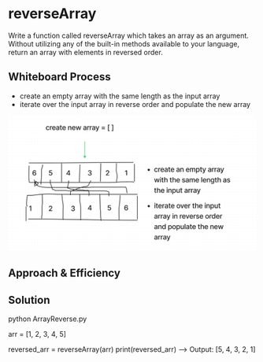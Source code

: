 # reverseArray

Write a function called reverseArray which takes an array as an argument. Without utilizing any of the built-in methods available to your language, return an array with elements in reversed order.

## Whiteboard Process

- create an empty array with the same length as the input array
- iterate over the input array in reverse order and populate the new array

![Whiteboard](./Screenshot%202023-04-04%20213606.png)

## Approach & Efficiency
<!-- What approach did you take? Why? What is the Big O space/time for this approach? -->

## Solution

python ArrayReverse.py

arr = [1, 2, 3, 4, 5]

reversed_arr = reverseArray(arr)
print(reversed_arr) -->  Output: [5, 4, 3, 2, 1]